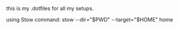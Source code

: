 this is my .dotfiles for all my setups.

using Stow
command: stow --dir="$PWD" --target="$HOME" home
